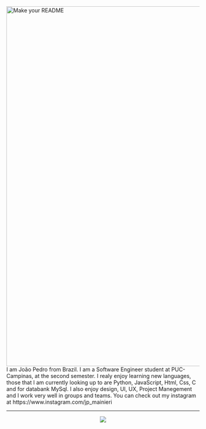 <img width="1834" height="938" alt="Make your README" src="https://github.com/user-attachments/assets/f451bf16-5694-4e02-97af-7a9bdfe8eb80" />
I am João Pedro from Brazil. I am a Software Engineer student at PUC-Campinas, at the second semester. I realy enjoy learning new languages, those that I am currently looking up to are Python, JavaScript, Html, Css, C and for databank MySql. I also enjoy design, UI, UX, Project Manegement and I work very well in groups and teams. You can check out my instagram at https://www.instagram.com/jp_mainieri
<hr>
<p align="center">
  <a href="https://skillicons.dev">
  <img src="https://skillicons.dev/icons?i=py,c,mysql,html,css,js,sass,tailwind,ps"
  </a>
<p>
